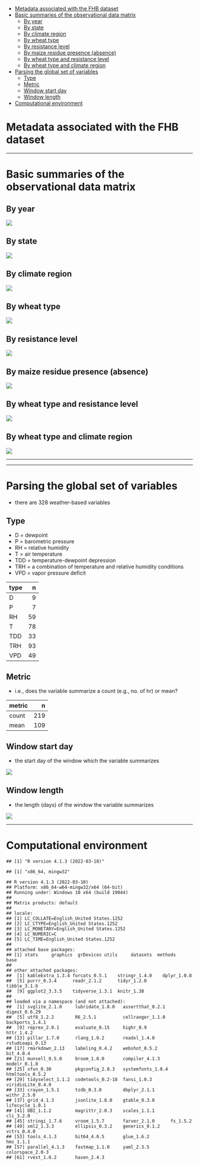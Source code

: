 
-   <a href="#metadata-associated-with-the-fhb-dataset"
    id="toc-metadata-associated-with-the-fhb-dataset">Metadata associated
    with the FHB dataset</a>
-   <a href="#basic-summaries-of-the-observational-data-matrix"
    id="toc-basic-summaries-of-the-observational-data-matrix">Basic
    summaries of the observational data matrix</a>
    -   <a href="#by-year" id="toc-by-year">By year</a>
    -   <a href="#by-state" id="toc-by-state">By state</a>
    -   <a href="#by-climate-region" id="toc-by-climate-region">By climate
        region</a>
    -   <a href="#by-wheat-type" id="toc-by-wheat-type">By wheat type</a>
    -   <a href="#by-resistance-level" id="toc-by-resistance-level">By
        resistance level</a>
    -   <a href="#by-maize-residue-presence-absence"
        id="toc-by-maize-residue-presence-absence">By maize residue presence
        (absence)</a>
    -   <a href="#by-wheat-type-and-resistance-level"
        id="toc-by-wheat-type-and-resistance-level">By wheat type and resistance
        level</a>
    -   <a href="#by-wheat-type-and-climate-region"
        id="toc-by-wheat-type-and-climate-region">By wheat type and climate
        region</a>
-   <a href="#parsing-the-global-set-of-variables"
    id="toc-parsing-the-global-set-of-variables">Parsing the global set of
    variables</a>
    -   <a href="#type" id="toc-type">Type</a>
    -   <a href="#metric" id="toc-metric">Metric</a>
    -   <a href="#window-start-day" id="toc-window-start-day">Window start
        day</a>
    -   <a href="#window-length" id="toc-window-length">Window length</a>
-   <a href="#computational-environment"
    id="toc-computational-environment">Computational environment</a>

<!-- # Objective(s) -->

# Metadata associated with the FHB dataset

------------------------------------------------------------------------

# Basic summaries of the observational data matrix

## By year

![](Figures/VariableSummary/Obs-matrix-by-year-graph-1.png)<!-- -->

## By state

![](Figures/VariableSummary/Obs-matrix-by-state-graph-1.png)<!-- -->

## By climate region

![](Figures/VariableSummary/Obs-matrix-by-climate-region-graph-1.png)<!-- -->

## By wheat type

![](Figures/VariableSummary/Obs-matrix-by-type-graph-1.png)<!-- -->

## By resistance level

![](Figures/VariableSummary/Obs-matrix-by-resist-graph-1.png)<!-- -->

## By maize residue presence (absence)

![](Figures/VariableSummary/Obs-matrix-by-residue-graph-1.png)<!-- -->

## By wheat type and resistance level

![](Figures/VariableSummary/Obs-matrix-by-type-and-resist-graph-1.png)<!-- -->

## By wheat type and climate region

![](Figures/VariableSummary/Obs-matrix-by-climate-region-and-type-graph-1.png)<!-- -->

------------------------------------------------------------------------

------------------------------------------------------------------------

# Parsing the global set of variables

-   there are 328 weather-based variables

## Type

-   D = dewpoint
-   P = barometric pressure
-   RH = relative humidity
-   T = air temperature
-   TDD = temperature-dewpoint depression
-   TRH = a combination of temperature and relative humidity conditions
-   VPD = vapor pressure deficit

<table>
<thead>
<tr>
<th style="text-align:left;">
type
</th>
<th style="text-align:right;">
n
</th>
</tr>
</thead>
<tbody>
<tr>
<td style="text-align:left;">
D
</td>
<td style="text-align:right;">
9
</td>
</tr>
<tr>
<td style="text-align:left;">
P
</td>
<td style="text-align:right;">
7
</td>
</tr>
<tr>
<td style="text-align:left;">
RH
</td>
<td style="text-align:right;">
59
</td>
</tr>
<tr>
<td style="text-align:left;">
T
</td>
<td style="text-align:right;">
78
</td>
</tr>
<tr>
<td style="text-align:left;">
TDD
</td>
<td style="text-align:right;">
33
</td>
</tr>
<tr>
<td style="text-align:left;">
TRH
</td>
<td style="text-align:right;">
93
</td>
</tr>
<tr>
<td style="text-align:left;">
VPD
</td>
<td style="text-align:right;">
49
</td>
</tr>
</tbody>
</table>

## Metric

-   i.e., does the variable summarize a count (e.g., no. of hr) or mean?

<table>
<thead>
<tr>
<th style="text-align:left;">
metric
</th>
<th style="text-align:right;">
n
</th>
</tr>
</thead>
<tbody>
<tr>
<td style="text-align:left;">
count
</td>
<td style="text-align:right;">
219
</td>
</tr>
<tr>
<td style="text-align:left;">
mean
</td>
<td style="text-align:right;">
109
</td>
</tr>
</tbody>
</table>

## Window start day

-   the start day of the window which the variable summarizes

![](Figures/VariableSummary/GlobalVars-win-start-day-1.png)<!-- -->

## Window length

-   the length (days) of the window the variable summarizes

![](Figures/VariableSummary/GlobalVars-win-length-1.png)<!-- -->

------------------------------------------------------------------------

# Computational environment

    ## [1] "R version 4.1.3 (2022-03-10)"

    ## [1] "x86_64, mingw32"

    ## R version 4.1.3 (2022-03-10)
    ## Platform: x86_64-w64-mingw32/x64 (64-bit)
    ## Running under: Windows 10 x64 (build 19044)
    ## 
    ## Matrix products: default
    ## 
    ## locale:
    ## [1] LC_COLLATE=English_United States.1252 
    ## [2] LC_CTYPE=English_United States.1252   
    ## [3] LC_MONETARY=English_United States.1252
    ## [4] LC_NUMERIC=C                          
    ## [5] LC_TIME=English_United States.1252    
    ## 
    ## attached base packages:
    ## [1] stats     graphics  grDevices utils     datasets  methods   base     
    ## 
    ## other attached packages:
    ##  [1] kableExtra_1.3.4 forcats_0.5.1    stringr_1.4.0    dplyr_1.0.8     
    ##  [5] purrr_0.3.4      readr_2.1.2      tidyr_1.2.0      tibble_3.1.6    
    ##  [9] ggplot2_3.3.5    tidyverse_1.3.1  knitr_1.38      
    ## 
    ## loaded via a namespace (and not attached):
    ##  [1] svglite_2.1.0     lubridate_1.8.0   assertthat_0.2.1  digest_0.6.29    
    ##  [5] utf8_1.2.2        R6_2.5.1          cellranger_1.1.0  backports_1.4.1  
    ##  [9] reprex_2.0.1      evaluate_0.15     highr_0.9         httr_1.4.2       
    ## [13] pillar_1.7.0      rlang_1.0.2       readxl_1.4.0      rstudioapi_0.13  
    ## [17] rmarkdown_2.13    labeling_0.4.2    webshot_0.5.2     bit_4.0.4        
    ## [21] munsell_0.5.0     broom_1.0.0       compiler_4.1.3    modelr_0.1.8     
    ## [25] xfun_0.30         pkgconfig_2.0.3   systemfonts_1.0.4 htmltools_0.5.2  
    ## [29] tidyselect_1.1.2  codetools_0.2-18  fansi_1.0.3       viridisLite_0.4.0
    ## [33] crayon_1.5.1      tzdb_0.3.0        dbplyr_2.1.1      withr_2.5.0      
    ## [37] grid_4.1.3        jsonlite_1.8.0    gtable_0.3.0      lifecycle_1.0.1  
    ## [41] DBI_1.1.2         magrittr_2.0.3    scales_1.1.1      cli_3.2.0        
    ## [45] stringi_1.7.6     vroom_1.5.7       farver_2.1.0      fs_1.5.2         
    ## [49] xml2_1.3.3        ellipsis_0.3.2    generics_0.1.2    vctrs_0.4.0      
    ## [53] tools_4.1.3       bit64_4.0.5       glue_1.6.2        hms_1.1.1        
    ## [57] parallel_4.1.3    fastmap_1.1.0     yaml_2.3.5        colorspace_2.0-3 
    ## [61] rvest_1.0.2       haven_2.4.3
